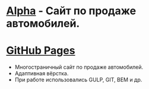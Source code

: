 # <a href="https://lyu-chunkwo.github.io/alpha/dist/index.html" target="_blank">Alpha</a> - Сайт по продаже автомобилей.
# [GitHub Pages](https://lyu-chunkwo.github.io/alpha/dist/index.html)

- Многостраничный сайт по продаже автомобилей.
- Адаптивная вёрстка.
- При работе использовались GULP, GIT, BEM и др.
